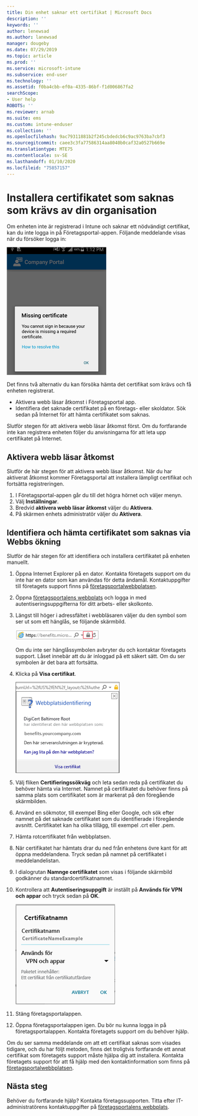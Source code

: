 ```yaml
---
title: Din enhet saknar ett certifikat | Microsoft Docs
description: ''
keywords: ''
author: lenewsad
ms.author: lanewsad
manager: dougeby
ms.date: 07/29/2019
ms.topic: article
ms.prod: ''
ms.service: microsoft-intune
ms.subservice: end-user
ms.technology: ''
ms.assetid: f0ba4cbb-ef0a-4335-86bf-f1d006867fa2
searchScope:
- User help
ROBOTS: ''
ms.reviewer: arnab
ms.suite: ems
ms.custom: intune-enduser
ms.collection: ''
ms.openlocfilehash: 9ac79311881b2f245cbdedcb6c9ac9763ba7cbf3
ms.sourcegitcommit: caee3c3fa77586314aa8040b0caf32a0527b669e
ms.translationtype: MTE75
ms.contentlocale: sv-SE
ms.lasthandoff: 01/10/2020
ms.locfileid: "75857157"
---
```

# <a name="install-missing-certificate-required-by-your-organization"></a>Installera certifikatet som saknas som krävs av din organisation  

Om enheten inte är registrerad i Intune och saknar ett nödvändigt certifikat, kan du inte logga in på Företagsportal-appen. Följande meddelande visas när du försöker logga in:

![screenshot-error-message-about-missing-certificate](./media/andr-cert_install-1-cert_missing.png)

Det finns två alternativ du kan försöka hämta det certifikat som krävs och få enheten registrerat. 

- Aktivera webb läsar åtkomst i Företagsportal app.
- Identifiera det saknade certifikatet på en företags- eller skoldator. Sök sedan på Internet för att hämta certifikatet som saknas. 

Slutför stegen för att aktivera webb läsar åtkomst först. Om du fortfarande inte kan registrera enheten följer du anvisningarna för att leta upp certifikatet på Internet. 

## <a name="enable-browser-access"></a>Aktivera webb läsar åtkomst
Slutför de här stegen för att aktivera webb läsar åtkomst. När du har aktiverat åtkomst kommer Företagsportal att installera lämpligt certifikat och fortsätta registreringen.    

1. I Företagsportal-appen går du till det högra hörnet och väljer menyn.  
2. Välj **Inställningar**.  
3. Bredvid **aktivera webb läsar åtkomst** väljer du **Aktivera**.  
4. På skärmen enhets administratör väljer du **Aktivera**. 

## <a name="identify-and-download-the-missing-certificate-through-web-search"></a>Identifiera och hämta certifikatet som saknas via Webbs ökning
Slutför de här stegen för att identifiera och installera certifikatet på enheten manuellt.  

1. Öppna Internet Explorer på en dator. Kontakta företagets support om du inte har en dator som kan användas för detta ändamål. Kontaktuppgifter till företagets support finns på [företagsportalwebbplatsen](https://go.microsoft.com/fwlink/?linkid=2010980).

2. Öppna [företagsportalens webbplats](https://go.microsoft.com/fwlink/?linkid=2010980) och logga in med autentiseringsuppgifterna för ditt arbets- eller skolkonto.

3. Längst till höger i adressfältet i webbläsaren väljer du den symbol som ser ut som ett hänglås, se följande skärmbild.

    ![screenshot-internet-explorer-address-bar-padlock-symbol](./media/andr-missing-cert-ie-padlock-symbol.png)

    Om du inte ser hänglåssymbolen avbryter du och kontaktar företagets support. Låset innebär att du är inloggad på ett säkert sätt. Om du ser symbolen är det bara att fortsätta.

4. Klicka på **Visa certifikat**.

    ![screenshot-internet-explorer-view-certificates-button-on-website-identification-dialog](./media/andr-missg-cert-ie-view-cert-button.png)

5. Välj fliken **Certifieringssökväg** och leta sedan reda på certifikatet du behöver hämta via Internet. Namnet på certifikatet du behöver finns på samma plats som certifikatet som är markerat på den föregående skärmbilden.

6. Använd en sökmotor, till exempel Bing eller Google, och sök efter namnet på det saknade certifikatet som du identifierade i föregående avsnitt. Certifikatet kan ha olika tillägg, till exempel .crt eller .pem.

7. Hämta rotcertifikatet från webbplatsen.

8. När certifikatet har hämtats drar du ned från enhetens övre kant för att öppna meddelandena. Tryck sedan på namnet på certifikatet i meddelandelistan.

4. I dialogrutan **Namnge certifikatet** som visas i följande skärmbild godkänner du standardcertifikatnamnet.

5. Kontrollera att **Autentiseringsuppgift** är inställt på **Används för VPN och appar** och tryck sedan på **OK**.

    ![screenshot-certificate-name-dialog-showing-certificate-name](./media/andr-missing-cert-cert-name.png)

6. Stäng företagsportalappen.

7. Öppna företagsportalappen igen. Du bör nu kunna logga in på företagsportalappen. Kontakta företagets support om du behöver hjälp.

Om du ser samma meddelande om att ett certifikat saknas som visades tidigare, och du har följt metoden, finns det troligtvis fortfarande ett annat certifikat som företagets support måste hjälpa dig att installera. Kontakta företagets support för att få hjälp med den kontaktinformation som finns på [företagsportalwebbplatsen](https://go.microsoft.com/fwlink/?linkid=2010980).

## <a name="next-steps"></a>Nästa steg  

Behöver du fortfarande hjälp? Kontakta företagssupporten. Titta efter IT-administratörens kontaktuppgifter på [företagsportalens webbplats](https://go.microsoft.com/fwlink/?linkid=2010980).  

